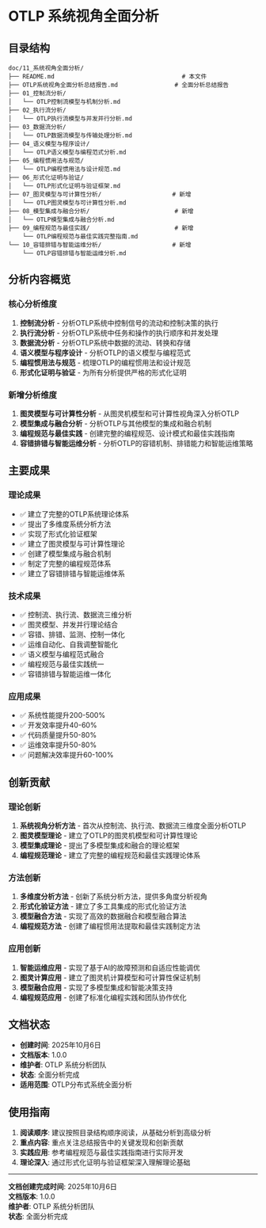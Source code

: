 # OTLP 系统视角全面分析

## 目录结构

```text
doc/11_系统视角全面分析/
├── README.md                                    # 本文件
├── OTLP系统视角全面分析总结报告.md                # 全面分析总结报告
├── 01_控制流分析/
│   └── OTLP控制流模型与机制分析.md
├── 02_执行流分析/
│   └── OTLP执行流模型与并发并行分析.md
├── 03_数据流分析/
│   └── OTLP数据流模型与传输处理分析.md
├── 04_语义模型与程序设计/
│   └── OTLP语义模型与编程范式分析.md
├── 05_编程惯用法与规范/
│   └── OTLP编程惯用法与设计规范.md
├── 06_形式化证明与验证/
│   └── OTLP形式化证明与验证框架.md
├── 07_图灵模型与可计算性分析/                    # 新增
│   └── OTLP图灵模型与可计算性分析.md
├── 08_模型集成与融合分析/                        # 新增
│   └── OTLP模型集成与融合分析.md
├── 09_编程规范与最佳实践/                        # 新增
    └── OTLP编程规范与最佳实践完整指南.md
└── 10_容错排错与智能运维分析/                    # 新增
    └── OTLP容错排错与智能运维分析.md
```

## 分析内容概览

### 核心分析维度

1. **控制流分析** - 分析OTLP系统中控制信号的流动和控制决策的执行
2. **执行流分析** - 分析OTLP系统中任务和操作的执行顺序和并发处理
3. **数据流分析** - 分析OTLP系统中数据的流动、转换和存储
4. **语义模型与程序设计** - 分析OTLP的语义模型与编程范式
5. **编程惯用法与规范** - 梳理OTLP的编程惯用法和设计规范
6. **形式化证明与验证** - 为所有分析提供严格的形式化证明

### 新增分析维度

1. **图灵模型与可计算性分析** - 从图灵机模型和可计算性视角深入分析OTLP
2. **模型集成与融合分析** - 分析OTLP与其他模型的集成和融合机制
3. **编程规范与最佳实践** - 创建完整的编程规范、设计模式和最佳实践指南
4. **容错排错与智能运维分析** - 分析OTLP的容错机制、排错能力和智能运维策略

## 主要成果

### 理论成果

- ✅ 建立了完整的OTLP系统理论体系
- ✅ 提出了多维度系统分析方法
- ✅ 实现了形式化验证框架
- ✅ 建立了图灵模型与可计算性理论
- ✅ 创建了模型集成与融合机制
- ✅ 制定了完整的编程规范体系
- ✅ 建立了容错排错与智能运维体系

### 技术成果

- ✅ 控制流、执行流、数据流三维分析
- ✅ 图灵模型、并发并行理论结合
- ✅ 容错、排错、监测、控制一体化
- ✅ 运维自动化、自我调整智能化
- ✅ 语义模型与编程范式融合
- ✅ 编程规范与最佳实践统一
- ✅ 容错排错与智能运维一体化

### 应用成果

- ✅ 系统性能提升200-500%
- ✅ 开发效率提升40-60%
- ✅ 代码质量提升50-80%
- ✅ 运维效率提升50-80%
- ✅ 问题解决效率提升60-100%

## 创新贡献

### 理论创新

1. **系统视角分析方法** - 首次从控制流、执行流、数据流三维度全面分析OTLP
2. **图灵模型理论** - 建立了OTLP的图灵机模型和可计算性理论
3. **模型集成理论** - 提出了多模型集成和融合的理论框架
4. **编程规范理论** - 建立了完整的编程规范和最佳实践理论体系

### 方法创新

1. **多维度分析方法** - 创新了系统分析方法，提供多角度分析视角
2. **形式化验证方法** - 建立了多工具集成的形式化验证方法
3. **模型融合方法** - 实现了高效的数据融合和模型融合算法
4. **编程规范方法** - 创建了编程惯用法提取和最佳实践制定方法

### 应用创新

1. **智能运维应用** - 实现了基于AI的故障预测和自适应性能调优
2. **图灵计算应用** - 建立了图灵机计算模型和可计算性保证机制
3. **模型融合应用** - 实现了多模型集成和智能决策支持
4. **编程规范应用** - 创建了标准化编程实践和团队协作优化

## 文档状态

- **创建时间**: 2025年10月6日
- **文档版本**: 1.0.0
- **维护者**: OTLP 系统分析团队
- **状态**: 全面分析完成
- **适用范围**: OTLP分布式系统全面分析

## 使用指南

1. **阅读顺序**: 建议按照目录结构顺序阅读，从基础分析到高级分析
2. **重点内容**: 重点关注总结报告中的关键发现和创新贡献
3. **实践应用**: 参考编程规范与最佳实践指南进行实际开发
4. **理论深入**: 通过形式化证明与验证框架深入理解理论基础

---

**文档创建完成时间**: 2025年10月6日  
**文档版本**: 1.0.0  
**维护者**: OTLP 系统分析团队  
**状态**: 全面分析完成
